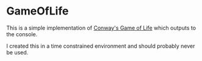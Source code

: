 GameOfLife
==========

This is a simple implementation of [Conway's Game of Life](https://en.wikipedia.org/wiki/Conway%27s_Game_of_Life) which outputs to the console.

I created this in a time constrained environment and should probably never be used.